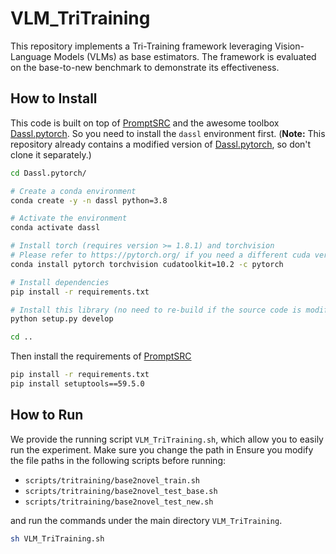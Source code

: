 # VLM_TriTraining

This repository implements a Tri-Training framework leveraging Vision-Language Models (VLMs) as base estimators. The framework is evaluated on the base-to-new benchmark to demonstrate its effectiveness.

## How to Install 

This code is built on top of [PromptSRC](https://github.com/muzairkhattak/PromptSRC) and the awesome toolbox [Dassl.pytorch](https://github.com/KaiyangZhou/Dassl.pytorch). So you need to install the `dassl` environment first. (**Note:** This repository already contains a modified version of [Dassl.pytorch](https://github.com/KaiyangZhou/Dassl.pytorch), so don't clone it separately.)

```bash
cd Dassl.pytorch/

# Create a conda environment
conda create -y -n dassl python=3.8

# Activate the environment
conda activate dassl

# Install torch (requires version >= 1.8.1) and torchvision
# Please refer to https://pytorch.org/ if you need a different cuda version
conda install pytorch torchvision cudatoolkit=10.2 -c pytorch

# Install dependencies
pip install -r requirements.txt

# Install this library (no need to re-build if the source code is modified)
python setup.py develop

cd ..
```

Then install the requirements of [PromptSRC](https://github.com/muzairkhattak/PromptSRC)

```bash
pip install -r requirements.txt
pip install setuptools==59.5.0
```

## How to Run

We provide the running script `VLM_TriTraining.sh`, which allow you to easily run the experiment. Make sure you change the path in Ensure you modify the file paths in the following scripts before running:

- `scripts/tritraining/base2novel_train.sh`
- `scripts/tritraining/base2novel_test_base.sh` 
- `scripts/tritraining/base2novel_test_new.sh`

and run the commands under the main directory `VLM_TriTraining`.

```bash
sh VLM_TriTraining.sh
```